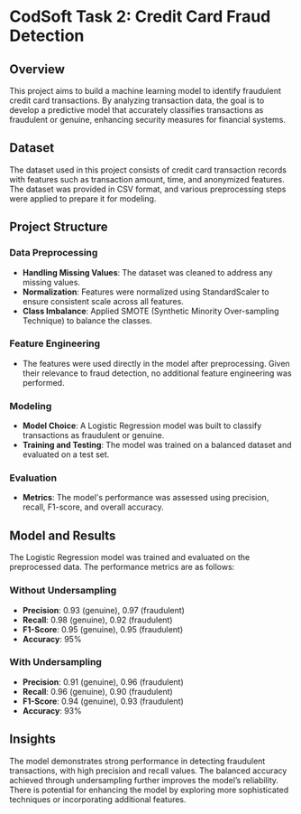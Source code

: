 # CodSoft Task 2: Credit Card Fraud Detection

## Overview

This project aims to build a machine learning model to identify fraudulent credit card transactions. By analyzing transaction data, the goal is to develop a predictive model that accurately classifies transactions as fraudulent or genuine, enhancing security measures for financial systems.

## Dataset

The dataset used in this project consists of credit card transaction records with features such as transaction amount, time, and anonymized features. The dataset was provided in CSV format, and various preprocessing steps were applied to prepare it for modeling.

## Project Structure

### Data Preprocessing

- **Handling Missing Values**: The dataset was cleaned to address any missing values.
- **Normalization**: Features were normalized using StandardScaler to ensure consistent scale across all features.
- **Class Imbalance**: Applied SMOTE (Synthetic Minority Over-sampling Technique) to balance the classes.

### Feature Engineering

- The features were used directly in the model after preprocessing. Given their relevance to fraud detection, no additional feature engineering was performed.

### Modeling

- **Model Choice**: A Logistic Regression model was built to classify transactions as fraudulent or genuine.
- **Training and Testing**: The model was trained on a balanced dataset and evaluated on a test set.

### Evaluation

- **Metrics**: The model's performance was assessed using precision, recall, F1-score, and overall accuracy.

## Model and Results

The Logistic Regression model was trained and evaluated on the preprocessed data. The performance metrics are as follows:

### Without Undersampling

- **Precision**: 0.93 (genuine), 0.97 (fraudulent)
- **Recall**: 0.98 (genuine), 0.92 (fraudulent)
- **F1-Score**: 0.95 (genuine), 0.95 (fraudulent)
- **Accuracy**: 95%

### With Undersampling

- **Precision**: 0.91 (genuine), 0.96 (fraudulent)
- **Recall**: 0.96 (genuine), 0.90 (fraudulent)
- **F1-Score**: 0.94 (genuine), 0.93 (fraudulent)
- **Accuracy**: 93%

## Insights

The model demonstrates strong performance in detecting fraudulent transactions, with high precision and recall values. The balanced accuracy achieved through undersampling further improves the model’s reliability. There is potential for enhancing the model by exploring more sophisticated techniques or incorporating additional features.
